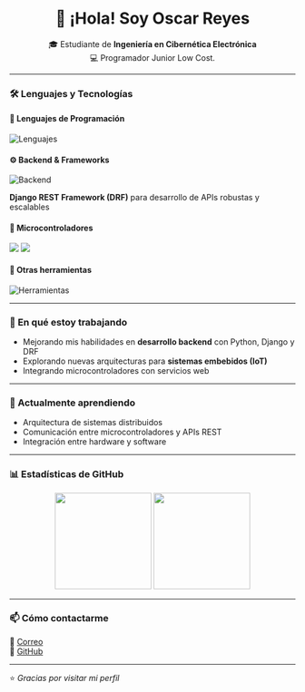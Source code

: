 <!-- Perfil de GitHub de Oscar Reyes -->

<h1 align="center">👋 ¡Hola! Soy Oscar Reyes</h1>

<p align="center">
  🎓 Estudiante de <b>Ingeniería en Cibernética Electrónica</b><br>
  💻 Programador Junior Low Cost.<br>
</p>

---

### 🛠️ Lenguajes y Tecnologías

#### 💬 Lenguajes de Programación
<p>
  <img src="https://skillicons.dev/icons?i=c,cpp,python,typescript" alt="Lenguajes">
</p>

#### ⚙️ Backend & Frameworks
<p>
  <img src="https://skillicons.dev/icons?i=python,nodejs,django,postgresql" alt="Backend">
</p>
<p>
  <b>Django REST Framework (DRF)</b> para desarrollo de APIs robustas y escalables
</p>

#### 🔌 Microcontroladores
<p>
  <img src="https://img.shields.io/badge/ESP32-000000?style=for-the-badge&logo=espressif&logoColor=white">
  <img src="https://img.shields.io/badge/Arduino-00979D?style=for-the-badge&logo=arduino&logoColor=white">
</p>

#### 🧰 Otras herramientas
<p>
  <img src="https://skillicons.dev/icons?i=git,github,linux,vscode,docker" alt="Herramientas">
</p>

---

### 🚀 En qué estoy trabajando
- Mejorando mis habilidades en **desarrollo backend** con Python, Django y DRF  
- Explorando nuevas arquitecturas para **sistemas embebidos (IoT)**  
- Integrando microcontroladores con servicios web  

---

### 🌱 Actualmente aprendiendo
- Arquitectura de sistemas distribuidos  
- Comunicación entre microcontroladores y APIs REST  
- Integración entre hardware y software  

---

### 📊 Estadísticas de GitHub
<p align="center">
  <img height="170em" src="https://github-readme-stats.vercel.app/api?username=CharFranR&show_icons=true&theme=tokyonight"/>
  <img height="170em" src="https://github-readme-stats.vercel.app/api/top-langs/?username=CharFranR&layout=compact&theme=tokyonight"/>
</p>

---

### 📫 Cómo contactarme
<p>
  📧 <a href="oscar.reyes@est.ulsa.edu.ni">Correo</a><br>
  🐙 <a href="https://github.com/CharFranR">GitHub</a>
</p>

---

⭐️ *Gracias por visitar mi perfil*
